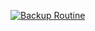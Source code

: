 [![Backup Routine](https://github.com/UK090483/Perspectiv/actions/workflows/main.yml/badge.svg)](https://github.com/UK090483/Perspectiv/actions/workflows/main.yml)
